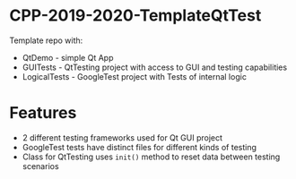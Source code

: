 # CPP-2019-2020-TemplateQtTest

Template repo with:
- QtDemo - simple Qt App
- GUITests - QtTesting project with access to GUI and testing capabilities
- LogicalTests - GoogleTest project with Tests of internal logic

# Features

- 2 different testing frameworks used for Qt GUI project
- GoogleTest tests have distinct files for different kinds of testing 
- Class for QtTesting uses `init()` method to reset data between testing scenarios
